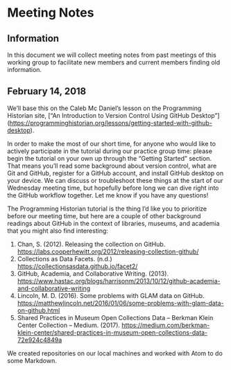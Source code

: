 # Meeting Notes

## Information
In this document we will collect meeting notes from past meetings of this working group to facilitate new members and current members finding old information.

## February 14, 2018
We’ll base this on the Caleb Mc Daniel’s lesson on the Programming Historian site, [“An Introduction to Version Control Using GitHub Desktop”] (https://programminghistorian.org/lessons/getting-started-with-github-desktop).

In order to make the most of our short time, for anyone who would like to actively participate in the tutorial during our practice group time: please begin the tutorial on your own up through the “Getting Started” section. That means you’ll read some background about version control, what are Git and GitHub, register for a GitHub account, and install GitHub desktop on your device. We can discuss or troubleshoot these things at the start of our Wednesday meeting time, but hopefully before long we can dive right into the GitHub workflow together. Let me know if you have any questions!

The Programming Historian tutorial is the thing I’d like you to prioritize before our meeting time, but here are a couple of other background readings about GitHub in the context of libraries, museums, and academia that you might also find interesting:

1.	Chan, S. (2012). Releasing the collection on GitHub. <https://labs.cooperhewitt.org/2012/releasing-collection-github/>
2.	Collections as Data Facets. (n.d.) <https://collectionsasdata.github.io/facet2/>
3.	GitHub, Academia, and Collaborative Writing. (2013). <https://www.hastac.org/blogs/harrisonm/2013/10/12/github-academia-and-collaborative-writing>
4.	Lincoln, M. D. (2016). Some problems with GLAM data on GitHub. <https://matthewlincoln.net/2016/01/06/some-problems-with-glam-data-on-github.html>
5.	Shared Practices in Museum Open Collections Data – Berkman Klein Center Collection – Medium. (2017). <https://medium.com/berkman-klein-center/shared-practices-in-museum-open-collections-data-72e924c4849a>

We created repositories on our local machines and worked with Atom to do some Markdown.
